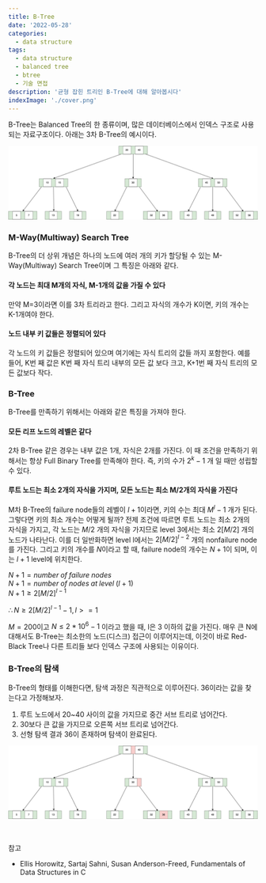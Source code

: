 ```yaml
---
title: B-Tree
date: '2022-05-28'
categories:
  - data structure
tags:
  - data structure
  - balanced tree
  - btree
  - 기술 면접
description: '균형 잡힌 트리인 B-Tree에 대해 알아봅시다'
indexImage: './cover.png'
---
```


B-Tree는 Balanced Tree의 한 종류이며, 많은 데이터베이스에서 인덱스 구조로 사용되는 자료구조이다. 
아래는 3차 B-Tree의 예시이다. 

![b-tree](b-tree.png)

### M-Way(Multiway) Search Tree

B-Tree의 더 상위 개념은 하나의 노드에 여러 개의 키가 할당될 수 있는 M-Way(Multiway) Search Tree이며 그 특징은 아래와 같다. 

#### 각 노드는 최대 M개의 자식, M-1개의 값을 가질 수 있다
만약 M=3이라면 이를 3차 트리라고 한다. 그리고 자식의 개수가 K이면, 키의 개수는 K-1개여야 한다. 

#### 노드 내부 키 값들은 정렬되어 있다
각 노드의 키 값들은 정렬되어 있으며 여기에는 자식 트리의 값들 까지 포함한다. 
예를 들어, K번 째 값은 K번 째 자식 트리 내부의 모든 값 보다 크고, K+1번 째 자식 트리의 모든 값보다 작다. 

### B-Tree

B-Tree를 만족하기 위해서는 아래와 같은 특징을 가져야 한다. 

#### 모든 리프 노드의 레벨은 같다  
2차 B-Tree 같은 경우는 내부 값은 1개, 자식은 2개를 가진다. 
이 때 조건을 만족하기 위해서는 항상 Full Binary Tree를 만족해야 한다. 
즉, 키의 수가 $2^k - 1$ 개 일 때만 성립할 수 있다. 

#### 루트 노드는 최소 2개의 자식을 가지며, 모든 노드는 최소 M/2개의 자식을 가진다  
M차 B-Tree의 failure node들의 레벨이 $l+1$이라면, 키의 수는 최대 $M^{l} - 1$ 개가 된다. 
그렇다면 키의 최소 개수는 어떻게 될까? 
전제 조건에 따르면 루트 노드는 최소 2개의 자식을 가지고, 각 노드는 $M/2$ 개의 자식을 가지므로 level 3에서는 최소 $2[M/2]$ 개의 노드가 나타난다. 
이를 더 일반화하면 level l에서는 $2[M/2]^{l-2}$ 개의 nonfailure node를 가진다. 
그리고 키의 개수를 $N$이라고 할 때, failure node의 개수는 $N+1$이 되며, 이는 $l+1$ level에 위치한다. 

$N + 1 = number\;of\;failure\;nodes$  
$N + 1 = number\;of\;nodes\;at\;level\;(l + 1)$    
$N + 1 \geq 2[M/2]^{l-1}$  

$\therefore N \geq 2[M/2]^{l-1} - 1, l >= 1$

$M=200$이고 $N \leq 2*10^6-1$ 이라고 했을 때, l은 3 이하의 값을 가진다. 
매우 큰 N에 대해서도 B-Tree는 최소한의 노드(디스크) 접근이 이루어지는데, 
이것이 바로 Red-Black Tree나 다른 트리들 보다 인덱스 구조에 사용되는 이유이다. 

### B-Tree의 탐색  

B-Tree의 형태를 이해한다면, 탐색 과정은 직관적으로 이루어진다. 
36이라는 값을 찾는다고 가정해보자. 

1. 루트 노드에서 20~40 사이의 값을 가지므로 중간 서브 트리로 넘어간다. 
2. 30보다 큰 값을 가지므로 오른쪽 서브 트리로 넘어간다.
3. 선형 탐색 결과 36이 존재하며 탐색이 완료된다. 

![b-tree-search](b-tree-search.png)

<br/>

참고
- Ellis Horowitz, Sartaj Sahni, Susan Anderson-Freed, Fundamentals of Data Structures in C